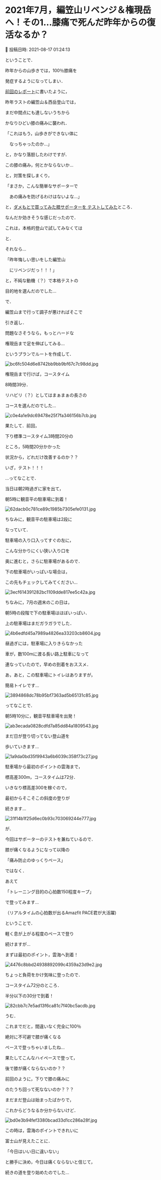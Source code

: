 # 2021年7月，編笠山リベンジ＆権現岳へ！その1…膝痛で死んだ昨年からの復活なるか？

📅 投稿日時: 2021-08-17 01:24:13

ということで．


昨年からの山歩きでは，100％膝痛を


発症するようになってしまい．





[前回のレポート](ea2ea1081ec82f7e9317b70572fc5a44c.md)に書いたように，


昨年ラストの編笠山＆西岳登山では，


まだ中間点にも達しないうちから


かなりひどい膝の痛みに襲われ．


「これはもう，山歩きができない体に


　なっちゃったのか…」


と，かなり落胆したわけですが．





この膝の痛み，何とかならないか…


と，対策を探しまくり，


「まさか，こんな簡単なサポーターで


　あの痛みを防げるわけはないよな…」


と，[ダメもとで買ってみた膝サポーターを
テストしてみた](ed5d3fb11d9a830f9ae2b172dd8a3caf8.md)ところ．


なんだか効きそうな感じだったので．


これは，本格的登山で試してみなくては


と．





それなら…


「昨年悔しい思いをした編笠山


　にリベンジだっ！！！」


と，不純な動機（？）で本格テストの


目的地を選んだのでした…





で．


編笠山まで行って調子が悪ければそこで


引き返し．


問題なさそうなら，もっとハードな


権現岳まで足を伸ばしてみる…


というプランでルートを作成して．




![bc6fc504d6e8742bb9bb9bf67c7c98dd.jpg](images/bc6fc504d6e8742bb9bb9bf67c7c98dd.jpg)







権現岳まで行けば，コースタイム


8時間39分．


リハビリ（？）としてはまぁまぁの長さの


コースを選んだのでした…




![c0e4a1e9dc69478e25f7fa346156b7cb.jpg](images/c0e4a1e9dc69478e25f7fa346156b7cb.jpg)




果たして．前回，


下り標準コースタイム3時間20分の


ところ，5時間20分かかった


状況から，どれだけ改善するのか？？


いざ，テスト！！！





…ってなことで．


当日は朝2時過ぎに家を出て，


朝5時に観音平の駐車場に到着！




![62dacb0c781ce89c1985b7305efe0131.jpg](images/62dacb0c781ce89c1985b7305efe0131.jpg)




ちなみに，観音平の駐車場は2段に


なっていて．


駐車場の入り口入ってすぐの左に，


こんな分かりにくい狭い入り口を


奥に進むと，さらに駐車場があるので．


下の駐車場がいっぱいな場合は，


この先もチェックしてみてください…




![3ecf614391282bc1109dde817ee5c42a.jpg](images/3ecf614391282bc1109dde817ee5c42a.jpg)




ちなみに，7月の週末のこの日は，


朝5時の段階で下の駐車場はほぼいっぱい．


上の駐車場はまだガラガラでした．




![4b6edfd45a7989a4826ea33203cb8604.jpg](images/4b6edfd45a7989a4826ea33203cb8604.jpg)




昼過ぎには，駐車場に入りきらなかった


車が，数100mに渡る長い路上駐車になって


連なっていたので，早めの到着をおススメ．





あ，あと，この駐車場にトイレはありますが，


簡易トイレです…




![3894868dc78b95bf7363ad5b65131c85.jpg](images/3894868dc78b95bf7363ad5b65131c85.jpg)







ってなことで．


朝5時10分に，観音平駐車場を出発！




![ab3ecada0828cdfd7a85dd84a1809543.jpg](images/ab3ecada0828cdfd7a85dd84a1809543.jpg)




まだ日が登り切ってない登山道を


歩いていきます…




![1a9da0bd35f9943a6b6039c358f73c27.jpg](images/1a9da0bd35f9943a6b6039c358f73c27.jpg)




駐車場から最初のポイントの雲海まで，


標高差300m，コースタイムは72分．


いきなり標高差300を稼ぐので，


最初からそこそこの斜度の登りが


続きます…




![31f14b1f25d6ec0b93c703069244e777.jpg](images/31f14b1f25d6ec0b93c703069244e777.jpg)







が．


今回はサポーターのテストを兼ねているので．


膝が痛くなるようになって以降の


「痛み防止のゆっくりペース」


ではなく．


あえて


「トレーニング目的の心拍数150程度キープ」


で登ってみます…


（リアルタイムの心拍数が出るAmazfit PACE君が大活躍)





ということで．


軽く息が上がる程度のペースで登り


続けますが…


まずは最初のポイント，雲海へ到着！




![4476c8bbd24938892099c4359a23d9e2.jpg](images/4476c8bbd24938892099c4359a23d9e2.jpg)




ちょっと負荷をかけ気味に登ったので．


コースタイム72分のところ．


半分以下の30分で到着！




![82cbb7c7e5ad13f6ca81c7f40bc5acdb.jpg](images/82cbb7c7e5ad13f6ca81c7f40bc5acdb.jpg)







うむ．


これまでだと，間違いなく完全に100％


絶対に不可避で膝が痛くなる


ペースで登っちゃいましたね…


果たしてこんなハイペースで登って，


後で膝が痛くならないのか？？


前回のように，下りで膝の痛みに


のたうち回って死なないのか？？？





まだまだ登山は始まったばかりで，


これからどうなるか分からないけど．




![bd0e3b94fef3380bcad33d1cc286a28f.jpg](images/bd0e3b94fef3380bcad33d1cc286a28f.jpg)




この時は，雲海のポイントできれいに


富士山が見えたことに．


「今日はいい日に違いない」


と勝手に決め，今日は痛くならないと信じて，


続きの道を登り始めたのでした…

